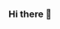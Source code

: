 ### Hi there 👋

<!--
**jihyune/jihyune** is a ✨ _special_ ✨ repository because its `README.md` (this file) appears on your GitHub profile.

Here are some ideas to get you started:

- 🔭 I’m currently working on Team Heimdallr
- 🌱 I’m currently learning FE, BE, BlockChain, ...
- 👯 I’m looking to collaborate on reactjs, nodejs, expressjs, nestjs projects
- 📫 How to reach me: rlawlcns96@gmail.com
-->
